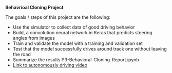 **Behavrioal Cloning Project**

The goals / steps of this project are the following:
* Use the simulator to collect data of good driving behavior
* Build, a convolution neural network in Keras that predicts steering angles from images
* Train and validate the model with a training and validation set
* Test that the model successfully drives around track one without leaving the road
* Summarize the results P3-Behavioral-Cloning-Report.ipynb
* [Link to autonomously driving video](https://www.youtube.com/watch?v=nyv6gZcqSPE&t=27s)